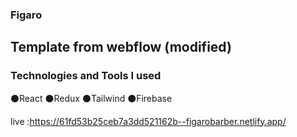 ### Figaro
## Template from webflow (modified)

### Technologies and Tools I used

⚫React
⚫Redux
⚫Tailwind
⚫Firebase


 live :https://61fd53b25ceb7a3dd521162b--figarobarber.netlify.app/
